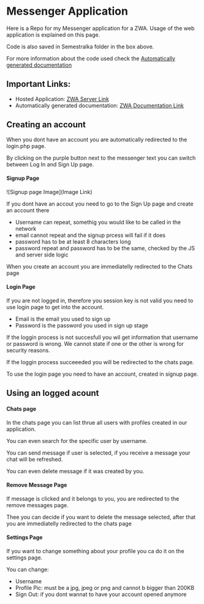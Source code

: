 # Messenger Application

Here is a Repo for my Messenger application for a ZWA.
Usage of the web application is explained on this page. 

Code is also saved in Semestralka folder in the box above.

For more information about the code used check the [Automatically generated documentation](https://zwa.toad.cz/~janakja5/Semestralka/docs/api/)

## Important Links:

- Hosted Application: [ZWA Server Link](https://zwa.toad.cz/~janakja5/Semestralka/login.php)
- Automatically generated documentation: [ZWA Documentation Link](https://zwa.toad.cz/~janakja5/Semestralka/docs/api/)

## Creating an account

When you dont have an account you are automatically redirected to the login.php page.

By clicking on the purple button next to the messenger text you can switch between Log In and Sign Up page.

#### Signup Page

![Signup page Image](Image Link)

If you dont have an accout you need to go to the Sign Up page and create an account there
- Username can repeat, somethig you would like to be called in the network
- email cannot repeat and the signup prcess will fail if it does
- password has to be at least 8 characters long
- password repeat and password has to be the same, checked by the JS and server side logic

When you create an account you are immediatelly redirected to the Chats page

#### Login Page

If you are not logged in, therefore you session key is not valid you need to use login page to get into the account.
- Email is the email you used to sign up
- Password is the password you used in sign up stage

If the loggin process is not succesfull you wil get information that username or password is wrong.
We cannot state if one or the other is  wrong for security reasons.

If the loggin process succeeeded you will be redirected to the chats page.

To use the login page you need to have an account, created in signup page.

## Using an logged acount

#### Chats page

In the chats page you can list thrue all users with profiles created in our application.

You can even search for the specific user by username.

You can send message if user is selected, if you receive a message your chat will be refreshed.

You can even delete message if it was created by you.

#### Remove Message Page

If message is clicked and it belongs to you, you are redirected to the remove messages page.

Thee you can decide if you want to delete the message selected, 
after that you are immediatelly redirected to the chats page

#### Settings Page

If you want to change something about your profile you ca do it on the settings page.

You can change:
- Username
- Profile Pic: must be a jpg, jpeg or png and cannot b bigger than 200KB
- Sign Out: if you dont wannat to have your account opened anymore

